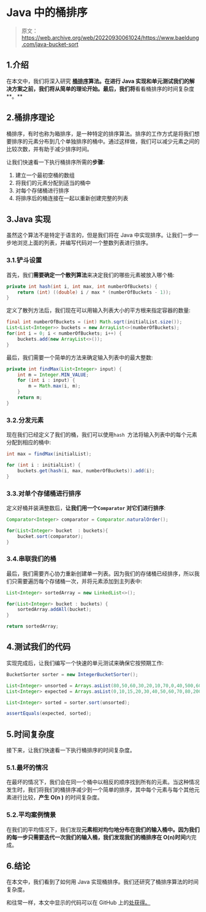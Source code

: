# Java 中的桶排序

> 原文：<https://web.archive.org/web/20220930061024/https://www.baeldung.com/java-bucket-sort>

## 1.介绍

在本文中，我们将深入研究 **[桶排序](https://web.archive.org/web/20221205122937/https://en.wikipedia.org/wiki/Bucket_sort)算法。**在进行 Java 实现和单元测试我们的解决方案之前，我们将从简单的**理论开始。最后，我们将**看看桶排序的时间复杂度**。**

## 2.桶排序理论

桶排序，有时也称为箱排序，是一种特定的排序算法。排序的工作方式是将我们想要排序的元素分布到几个单独排序的桶中。通过这样做，我们可以减少元素之间的比较次数，并有助于减少排序时间。

让我们快速看一下执行桶排序所需的**步骤:**

1.  建立一个最初空桶的数组
2.  将我们的元素分配到适当的桶中
3.  对每个存储桶进行排序
4.  将排序后的桶连接在一起以重新创建完整的列表

## 3.Java 实现

虽然这个算法不是特定于语言的，但是我们将在 Java 中实现排序。让我们一步一步地浏览上面的列表，并编写代码对一个整数列表进行排序。

### 3.1.铲斗设置

首先，我们**需要确定一个散列算法**来决定我们的哪些元素被放入哪个桶:

```java
private int hash(int i, int max, int numberOfBuckets) {
    return (int) ((double) i / max * (numberOfBuckets - 1));
}
```

定义了散列方法后，我们现在可以用输入列表大小的平方根来指定容器的数量:

```java
final int numberOfBuckets = (int) Math.sqrt(initialList.size());
List<List<Integer>> buckets = new ArrayList<>(numberOfBuckets);
for(int i = 0; i < numberOfBuckets; i++) {
    buckets.add(new ArrayList<>());
}
```

最后，我们需要一个简单的方法来确定输入列表中的最大整数:

```java
private int findMax(List<Integer> input) {
    int m = Integer.MIN_VALUE;
    for (int i : input) {
        m = Math.max(i, m);
    }
    return m;
}
```

### 3.2.分发元素

现在我们已经定义了我们的桶，我们可以使用`hash `方法将输入列表中的每个元素分配到相应的桶中:

```java
int max = findMax(initialList);

for (int i : initialList) {
    buckets.get(hash(i, max, numberOfBuckets)).add(i);
} 
```

### 3.3.对单个存储桶进行排序

定义好桶并装满整数后，**让我们用一个`Comparator` 对它们进行排序**:

```java
Comparator<Integer> comparator = Comparator.naturalOrder();

for(List<Integer> bucket  : buckets){
    bucket.sort(comparator);
}
```

### 3.4.串联我们的桶

最后，我们需要齐心协力重新创建单一列表。因为我们的存储桶已经排序，所以我们只需要遍历每个存储桶一次，并将元素添加到主列表中:

```java
List<Integer> sortedArray = new LinkedList<>();

for(List<Integer> bucket : buckets) {
    sortedArray.addAll(bucket);
} 

return sortedArray;
```

## 4.测试我们的代码

实现完成后，让我们编写一个快速的单元测试来确保它按预期工作:

```java
BucketSorter sorter = new IntegerBucketSorter();

List<Integer> unsorted = Arrays.asList(80,50,60,30,20,10,70,0,40,500,600,602,200,15);
List<Integer> expected = Arrays.asList(0,10,15,20,30,40,50,60,70,80,200,500,600,602);

List<Integer> sorted = sorter.sort(unsorted);

assertEquals(expected, sorted);
```

## 5.时间复杂度

接下来，让我们快速看一下执行桶排序的时间复杂度。

### 5.1.最坏的情况

在最坏的情况下，我们会在同一个桶中以相反的顺序找到所有的元素。当这种情况发生时，我们将我们的桶排序减少到一个简单的排序，其中每个元素与每个其他元素进行比较，**产生 O(n )** 的时间复杂度。

### 5.2.平均案例情景

在我们的平均情况下，我们发现**元素相对均匀地分布在我们的输入桶中。**因为我们的每一步只需要迭代一次我们的输入桶，我们发现我们的桶排序**在 O(n)时间**内完成。

## 6.结论

在本文中，我们看到了如何用 Java 实现桶排序。我们还研究了桶排序算法的时间复杂度。

和往常一样，本文中显示的代码可以在 GitHub 上的[处获得。](https://web.archive.org/web/20221205122937/https://github.com/eugenp/tutorials/tree/master/algorithms-modules/algorithms-sorting)